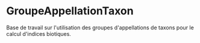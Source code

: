 GroupeAppellationTaxon
======================

Base de travail sur l'utilisation des groupes d'appellations de taxons pour le calcul d'indices biotiques.



